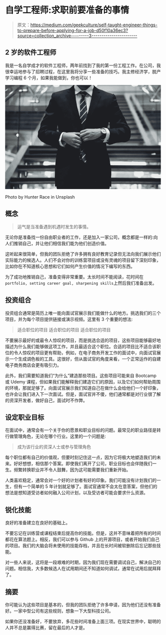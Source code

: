 # 自学工程师:求职前要准备的事情

> 原文：<https://medium.com/geekculture/self-taught-engineer-things-to-prepare-before-applying-for-a-job-d50f10a36ec3?source=collection_archive---------3----------------------->

## 2 岁的软件工程师

我是一名自学成才的软件工程师，两年前找到了我的第一份工程工作。在公司，我很幸运地参与了招聘过程，在这里我将分享一些准备的技巧。我主修经济学，脱产学习编程 6 个月，如果我能做到，你也可以！

![](img/78a4bc8d45b969e02e798f9ccf5881e5.png)

Photo by Hunter Race in Unsplash

## 概念

> 运气是当准备遇到机遇时发生的事情。

无论你是准备找一份自由职业者的工作，还是加入一家公司，概念都是一样的:向人们推销自己，并让他们相信我们能为他们创造价值。

这听起来很简单，但我的团队拒绝了许多拥有良好教育记录但无法向我们展示他们实际能力的候选人。人们不会对你的训练营项目或没有灵魂的项目留下深刻印象，比如你在不知道核心思想和它们如何产生价值的情况下编写的东西。

为了成功地推销自己，准备变得非常重要。太长时间不能阅读，花时间在`portfolio, setting career goal, sharpening skills`上然后我们准备出发。

## 投资组合

投资组合通常是简历上唯一能向面试官展示我们能做什么的地方。挑选我们的三个项目，并为每个项目提供链接或演示视频。这里有 3 个重要的想法:

> 适合职位的项目
> 适合职位的项目
> 适合职位的项目

不要展示最好的或最令人惊叹的项目，而是挑选合适的项目，这些项目能够最好地描述为什么我们能够做这项工作，并且最适合这个职位。合适的项目比不适合该职位的令人惊叹的项目更有帮助，例如，在电子商务开发工作的面试中，向面试官展示一个生成调色板的工具。这很好，但从面试官的角度来看，一个正常运作的自建电子商务商店会更有吸引力。

此外，我们需要知道我们“为什么”建造那些项目。这些项目可能来自 Bootcamp 或 Udemy 课程，但如果我们能解释我们建造它们的原因，以及它们如何帮助周围的环境，那就足够了。向面试官展示我们知道自己在做什么会给他们一个好印象，也许会让我们进入下一次面试。但是，面试官并不傻，他们通常都是对行业很了解的资深开发者，做好自己，面试时不作弊。

## 设定职业目标

在面试中，通常会有一个关于你的愿景和职业目标的问题。最常见的职业路径是转行做管理角色，无论在哪个行业。这里的一个问题是:

> 成为该行业的资深人士或参与管理角色

每个职位都有自己的价值观，但要时刻记住这一点，因为它将极大地塑造我们的未来。好好想想，相信那个答案。即使我们离开了公司，职业目标也会伴随我们一生。频繁转换职业并不令人鼓舞，因为这可能需要我们重新开始。

人类喜欢稳定，通常会对一个好的计划者有好的印象。我们可能没有计划我们的一生，但有一个简单的 5 年计划就足够了。面试官通常不会太在意答案，但他们的想法是想知道受访者如何融入公司计划，以及受访者可能会要求什么资源。

## 锐化技能

良好的准备建立在良好的基础上。

不要忘记在训练营或课程结束后提高你的技能。但是，这并不意味着把所有的时间都花在算法题上。相反，我们可以参与 Github 上的开源项目，或者开始我们自己的项目。我们的大脑会将未使用的技能存档，并且在长时间被软删除后忘记那些技能。

对一些人来说，这将是一段艰难的时期，因为我们现在需要调试自己，解决自己的问题。相信我，大多数候选人在试用期间还不知道如何调试，通常在试用后就拜拜了。

## 摘要

你可能认为这些项目是基本的，但我的团队拒绝了许多申请，因为他们还没有准备好。一家中型公司有这些规则，想象一下大型科技公司。

如果你还没准备好，不要放弃，多花些时间准备上面三项。在现实世界中，聪明的人并不总是赢得比赛，留在最后的人才是。